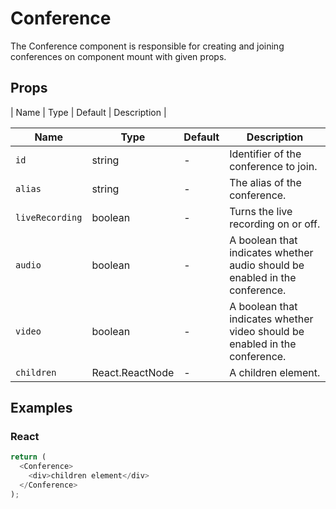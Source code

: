 # Conference

The Conference component is responsible for creating and joining conferences on component mount with given props.

## Props

| Name       | Type            | Default | Description                                                                 |

| Name            | Type            | Default | Description                                                                 |
| --------------- | --------------- | ------- | --------------------------------------------------------------------------- |
| `id`            | string          | -       | Identifier of the conference to join.                                       |
| `alias`         | string          | -       | The alias of the conference.                                                |
| `liveRecording` | boolean         | -       | Turns the live recording on or off.                                         |
| `audio`         | boolean         | -       | A boolean that indicates whether audio should be enabled in the conference. |
| `video`         | boolean         | -       | A boolean that indicates whether video should be enabled in the conference. |
| `children`      | React.ReactNode | -       | A children element.                                                         |

## Examples

### React

```javascript
return (
  <Conference>
    <div>children element</div>
  </Conference>
);
```
